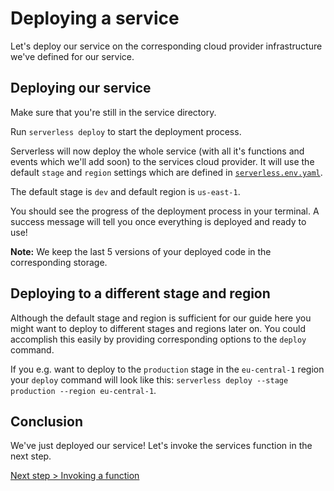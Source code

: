 # Deploying a service

Let's deploy our service on the corresponding cloud provider infrastructure we've defined for our service.

## Deploying our service

Make sure that you're still in the service directory.

Run `serverless deploy` to start the deployment process.

Serverless will now deploy the whole service (with all it's functions and events which we'll add soon) to the
services cloud provider. It will use the default `stage` and `region` settings which are defined in
[`serverless.env.yaml`](../understanding-serverless/serverless-env-yaml.md).

The default stage is `dev` and default region is `us-east-1`.

You should see the progress of the deployment process in your terminal.
A success message will tell you once everything is deployed and ready to use!

**Note:** We keep the last 5 versions of your deployed code in the corresponding storage.

## Deploying to a different stage and region

Although the default stage and region is sufficient for our guide here you might want to deploy to different stages and
regions later on. You could accomplish this easily by providing corresponding options to the `deploy` command.

If you e.g. want to deploy to the `production` stage in the `eu-central-1` region your `deploy` command will look like
this: `serverless deploy --stage production --region eu-central-1`.

## Conclusion

We've just deployed our service! Let's invoke the services function in the next step.

[Next step > Invoking a function](invoking-a-function.md)
